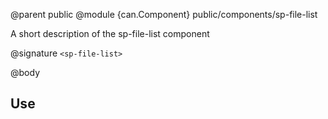@parent public
@module {can.Component} public/components/sp-file-list <sp-file-list>

A short description of the sp-file-list component

@signature `<sp-file-list>`

@body

## Use

